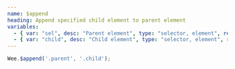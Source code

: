 ```yaml
---
name: $append
heading: Append specified child element to parent element
variables:
  - { var: "sel", desc: "Parent element", type: "selector, element", req: true }
  - { var: "child", desc: "Child element", type: "selector, element", req: true }
---
```


```javascript
Wee.$append('.parent', '.child');
```